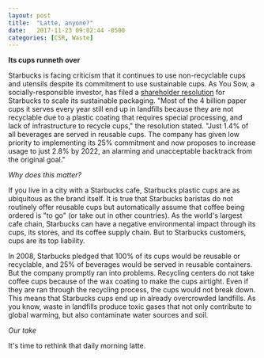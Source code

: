```yaml
---
layout: post
title:  "Latte, anyone?"
date:   2017-11-23 09:02:44 -0500
categories: [CSR, Waste]
---
```


**Its cups runneth over**

Starbucks is facing criticism that it continues to use non-recyclable cups and utensils despite its commitment to use sustainable cups. As You Sow, a socially-responsible investor, has filed a [shareholder resolution](https://www.asyousow.org/wp-content/uploads/2017/10/Starbucks-SustainablePackaging-Resolution-2018.pdf) for Starbucks to scale its sustainable packaging.  "Most of the 4 billion paper cups it serves every year still end up in landfills because they are not recyclable due to a plastic coating that requires special processing, and lack of infrastructure to recycle cups," the resolution stated. "Just 1.4% of all beverages are served in reusable cups. The company has given
low priority to implementing its 25% commitment and now proposes to increase usage to just
2.8% by 2022, an alarming and unacceptable backtrack from the original goal."

*Why does this matter?*

If you live in a city with a Starbucks cafe, Starbucks plastic cups are as ubiquitous as the brand itself. It is true that Starbucks baristas do not routinely offer reusable cups but automatically assume that coffee being ordered is "to go" (or take out in other countries). As the world's largest cafe chain, Starbucks can have a negative environmental impact through its cups, its stores, and its coffee supply chain. But to Starbucks customers, cups are its top liability.

In 2008, Starbucks pledged that 100% of its cups would be reusable or recyclable, and 25% of beverages would be served in reusable containers. But the company promptly ran into problems. Recycling centers do not take coffee cups because of the wax coating to make the cups airtight. Even if they are ran through the recycling process, the cups would not break down. This means that Starbucks cups end up in already overcrowded landfills. As you know, waste in landfills produce toxic gases that not only contribute to global warming, but also contaminate water sources and soil.

*Our take*

It's time to rethink that daily morning latte.
